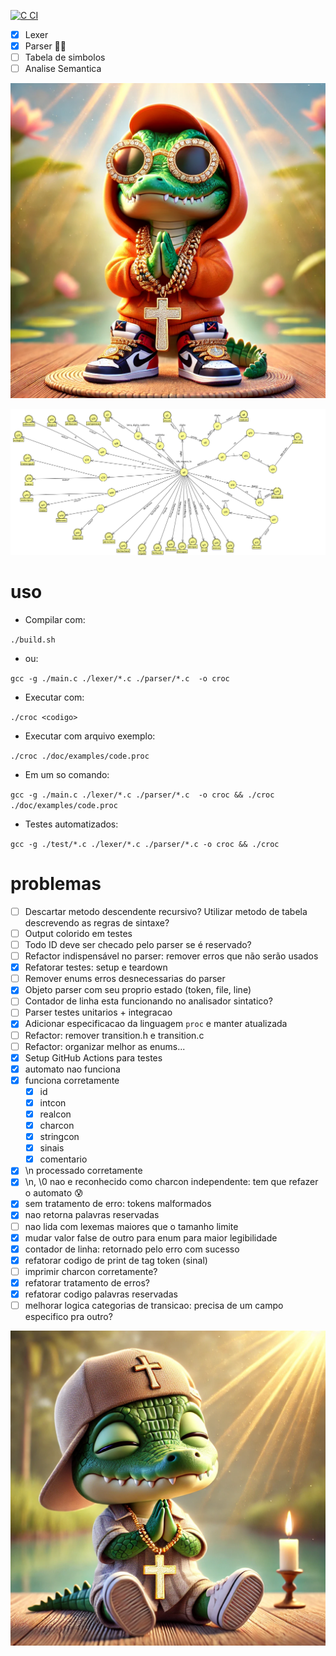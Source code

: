 [![C CI](https://github.com/wilyJ80/croc/actions/workflows/c-cpp.yml/badge.svg)](https://github.com/wilyJ80/croc/actions/workflows/c-cpp.yml)

- [X] Lexer
- [X] Parser 😶‍🌫️
- [ ] Tabela de simbolos
- [ ] Analise Semantica

![swag](./doc/swag.webp)

![diagram](./doc/flap3.png)

# uso

- Compilar com:

`./build.sh`

- ou:

`gcc -g ./main.c ./lexer/*.c ./parser/*.c  -o croc`

- Executar com:

`./croc <codigo>`

- Executar com arquivo exemplo:

`./croc ./doc/examples/code.proc`

- Em um so comando:

`gcc -g ./main.c ./lexer/*.c ./parser/*.c  -o croc && ./croc ./doc/examples/code.proc`

- Testes automatizados:

`gcc -g ./test/*.c ./lexer/*.c ./parser/*.c -o croc && ./croc`

# problemas

- [ ] Descartar metodo descendente recursivo? Utilizar metodo de tabela descrevendo as regras de sintaxe?
- [ ] Output colorido em testes
- [ ] Todo ID deve ser checado pelo parser se é reservado?
- [ ] Refactor indispensável no parser: remover erros que não serão usados
- [X] Refatorar testes: setup e teardown
- [ ] Remover enums erros desnecessarias do parser
- [X] Objeto parser com seu proprio estado (token, file, line)
- [ ] Contador de linha esta funcionando no analisador sintatico?
- [ ] Parser testes unitarios + integracao
- [X] Adicionar especificacao da linguagem `proc` e manter atualizada
- [ ] Refactor: remover transition.h e transition.c
- [ ] Refactor: organizar melhor as enums...
- [X] Setup GitHub Actions para testes
- [X] automato nao funciona
- [X] funciona corretamente
    - [X] id
    - [X] intcon
    - [X] realcon
    - [X] charcon
    - [X] stringcon
    - [X] sinais
    - [X] comentario
- [X] \n processado corretamente
- [X] \n, \0 nao e reconhecido como charcon independente: tem que refazer o automato 😰
- [X] sem tratamento de erro: tokens malformados
- [X] nao retorna palavras reservadas
- [ ] nao lida com lexemas maiores que o tamanho limite
- [X] mudar valor false de outro para enum para maior legibilidade
- [X] contador de linha: retornado pelo erro com sucesso
- [X] refatorar codigo de print de tag token (sinal)
- [ ] imprimir charcon corretamente?
- [X] refatorar tratamento de erros?
- [X] refatorar codigo palavras reservadas
- [ ] melhorar logica categorias de transicao: precisa de um campo especifico pra outro?

![](./doc/cute.webp)
